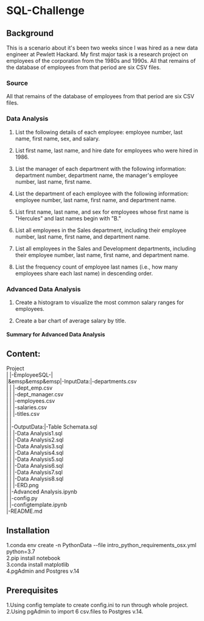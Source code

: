 # SQL-Challenge


## Background
This is a scenario about it's been two weeks since I was hired as a new data engineer at Pewlett Hackard. My first major task is a research project on employees of the corporation from the 1980s and 1990s. All that remains of the database of employees from that period are six CSV files.  


### Source

All that remains of the database of employees from that period are six CSV files.  


### Data Analysis

1. List the following details of each employee: employee number, last name, first name, sex, and salary.  
 
2. List first name, last name, and hire date for employees who were hired in 1986.  

3. List the manager of each department with the following information: department number, department name, the manager's employee number, last name, first name.  

4. List the department of each employee with the following information: employee number, last name, first name, and department name.  
 
5. List first name, last name, and sex for employees whose first name is "Hercules" and last names begin with "B."  

6. List all employees in the Sales department, including their employee number, last name, first name, and department name.  

7. List all employees in the Sales and Development departments, including their employee number, last name, first name, and department name.  

8. List the frequency count of employee last names (i.e., how many employees share each last name) in descending order.  

### Advanced Data Analysis

1. Create a histogram to visualize the most common salary ranges for employees.  

2. Create a bar chart of average salary by title.  

#### Summary for Advanced Data Analysis




## Content:
Project  
|
|-EmployeeSQL-|  
|&emsp&emsp&emsp|-InputData:|-departments.csv  
|             |           |-dept_emp.csv  
|             |           |-dept_manager.csv  
|             |           |-employees.csv  
|             |           |-salaries.csv  
|             |           |-titles.csv  
|             |  
|             |-OutputData:|-Table Schemata.sql  
|             |            |-Data Analysis1.sql  
|             |            |-Data Analysis2.sql  
|             |            |-Data Analysis3.sql  
|             |            |-Data Analysis4.sql  
|             |            |-Data Analysis5.sql  
|             |            |-Data Analysis6.sql  
|             |            |-Data Analysis7.sql  
|             |            |-Data Analysis8.sql  
|             |            |-ERD.png  
|             |-Advanced Analysis.ipynb  
|             |-config.py  
|             |-configtemplate.ipynb  
|-README.md  

## Installation
1.conda env create -n PythonData --file intro_python_requirements_osx.yml python=3.7  
2.pip install notebook  
3.conda install matplotlib  
4.pgAdmin and Postgres v.14  

## Prerequisites
1.Using config template to create config.ini to run through whole project.  
2.Using pgAdmin to import 6 csv.files to Postgres v.14.   




